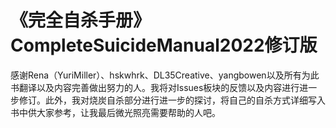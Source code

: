 # 《完全自杀手册》CompleteSuicideManual2022修订版
感谢Rena（YuriMiller）、hskwhrk、DL35Creative、yangbowen以及所有为此书翻译以及内容完善做出努力的人。我将对Issues板块的反馈以及内容进行进一步修订。此外，我对烧炭自杀部分进行进一步的探讨，将自己的自杀方式详细写入书中供大家参考，让我最后微光照亮需要帮助的人吧。
